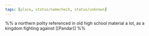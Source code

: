 ```yaml
---
tags: [place, status/namecheck, status/unknown]
---
```


%% a northern polity referenced in old high school material a lot, as a kingdom fighting against [[Pandar]] %%
